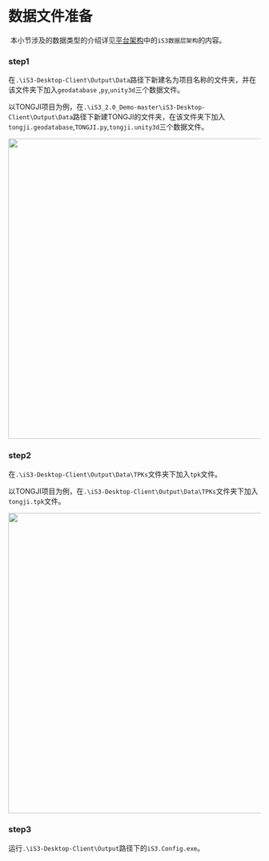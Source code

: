 # 数据文件准备



​	本小节涉及的数据类型的介绍详见[平台架构](./../../../chapter1/section1.md)中的`iS3数据层架构`的内容。

### step1

​	在`.\iS3-Desktop-Client\Output\Data`路径下新建名为项目名称的文件夹，并在该文件夹下加入`geodatabase` ,`py`,`unity3d`三个数据文件。

​	以TONGJI项目为例，在`.\iS3_2.0_Demo-master\iS3-Desktop-Client\Output\Data`路径下新建TONGJI的文件夹，在该文件夹下加入`tongji.geodatabase`,`TONGJI.py`,`tongji.unity3d`三个数据文件。

<img src= "https://i.postimg.cc/hPNgZ9w5/data.png" width="600px"/>

### step2

​	在`.\iS3-Desktop-Client\Output\Data\TPKs`文件夹下加入`tpk`文件。

​	以TONGJI项目为例，在`.\iS3-Desktop-Client\Output\Data\TPKs`文件夹下加入`tongji.tpk`文件。

<img src= "https://i.postimg.cc/CLq919Pc/tpks.png"  width="600px"/>

### step3

​	运行`.\iS3-Desktop-Client\Output`路径下的`iS3.Config.exe`。